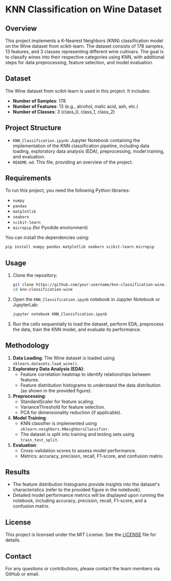 # KNN Classification on Wine Dataset

## Overview
This project implements a K-Nearest Neighbors (KNN) classification model on the Wine dataset from scikit-learn. The dataset consists of 178 samples, 13 features, and 3 classes representing different wine cultivars. The goal is to classify wines into their respective categories using KNN, with additional steps for data preprocessing, feature selection, and model evaluation.
 
## Dataset
The Wine dataset from scikit-learn is used in this project. It includes:
- **Number of Samples**: 178
- **Number of Features**: 13 (e.g., alcohol, malic acid, ash, etc.)
- **Number of Classes**: 3 (class_0, class_1, class_2)

## Project Structure
- `KNN_Classification.ipynb`: Jupyter Notebook containing the implementation of the KNN classification pipeline, including data loading, exploratory data analysis (EDA), preprocessing, model training, and evaluation.
- `README.md`: This file, providing an overview of the project.

## Requirements
To run this project, you need the following Python libraries:
- `numpy`
- `pandas`
- `matplotlib`
- `seaborn`
- `scikit-learn`
- `micropip` (for Pyodide environment)

You can install the dependencies using:
```bash
pip install numpy pandas matplotlib seaborn scikit-learn micropip
```

## Usage
1. Clone the repository:
   ```bash
   git clone https://github.com/your-username/knn-classification-wine.git
   cd knn-classification-wine
   ```
2. Open the `KNN_Classification.ipynb` notebook in Jupyter Notebook or JupyterLab:
   ```bash
   jupyter notebook KNN_Classification.ipynb
   ```
3. Run the cells sequentially to load the dataset, perform EDA, preprocess the data, train the KNN model, and evaluate its performance.

## Methodology
1. **Data Loading**: The Wine dataset is loaded using `sklearn.datasets.load_wine()`.
2. **Exploratory Data Analysis (EDA)**:
   - Feature correlation heatmap to identify relationships between features.
   - Feature distribution histograms to understand the data distribution (as shown in the provided figure).
3. **Preprocessing**:
   - StandardScaler for feature scaling.
   - VarianceThreshold for feature selection.
   - PCA for dimensionality reduction (if applicable).
4. **Model Training**:
   - KNN classifier is implemented using `sklearn.neighbors.KNeighborsClassifier`.
   - The dataset is split into training and testing sets using `train_test_split`.
5. **Evaluation**:
   - Cross-validation scores to assess model performance.
   - Metrics: accuracy, precision, recall, F1-score, and confusion matrix.

## Results
- The feature distribution histograms provide insights into the dataset's characteristics (refer to the provided figure in the notebook).
- Detailed model performance metrics will be displayed upon running the notebook, including accuracy, precision, recall, F1-score, and a confusion matrix.

## License
This project is licensed under the MIT License. See the [LICENSE](LICENSE) file for details.

## Contact
For any questions or contributions, please contact the team members via GitHub or email.

